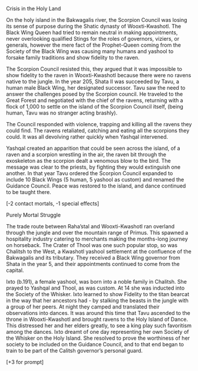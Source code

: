  

Crisis in the Holy Land

On the holy island in the Bakwagalis river, the Scorpion Council was losing its sense of purpose during the Shatic dynasty of Wooxti-Kwashotl. The Black Wing Queen had tried to remain neutral in making appointments, never overlooking qualified Stings for the roles of governors, viziers, or generals, however the mere fact of the Prophet-Queen coming from the Society of the Black Wing was causing many humans and yashool to forsake family traditions and show fidelity to the raven. 

The Scorpion Council resisted this, they argued that it was impossible to show fidelity to the raven in Wooxti-Kwashotl because there were no ravens native to the jungle. In the year 205, Shata II was succeeded by Tavu, a human male Black Wing, her designated successor. Tavu saw the need to answer the challenges posed by the Scorpion council. He traveled to the Great Forest and negotiated with the chief of the ravens, returning with a flock of 1,000 to settle on the island of the Scorpion Council itself, (being human, Tavu was no stranger acting brashly). 

The Council responded with violence, trapping and killing all the ravens they could find. The ravens retaliated, catching and eating all the scorpions they could. It was all devolving rather quickly when Yashqal intervened. 

Yashqal created an apparition that could be seen across the island, of a raven and a scorpion wrestling in the air, the raven bit through the exoskeleton as the scorpion dealt a venomous blow to the bird. The message was clear to the priests, by fighting they would extinguish one another. In that year Tavu ordered the Scorpion Council expanded to include 10 Black Wings (5 human, 5 yashool as custom) and renamed the Guidance Council. Peace was restored to the island, and dance continued to be taught there. 

\[-2 contact mortals, -1 special effects\]

Purely Mortal Struggle

The trade route between Raha’stal and Wooxti-Kwashotl ran overland through the jungle and over the mountain range of Primus. This spawned a hospitality industry catering to merchants making the months-long journey on horseback. The Crater of Thool was one such popular stop, so was Chalitsh to the West, a Kwashotl yashool settlement at the confluence of the Bakwagalis and its tributary. They received a Black Wing governor from Shata in the year 5, and their appointments continued to come from the capital. 

Ixto (b.191), a female yashool, was born into a noble family in Chalitsh. She prayed to Yashqal and Thool, as was custom. At 14 she was inducted into the Society of the Whisker. Ixto learned to show Fidelity to the titan bearcat in the way that her ancestors had - by stalking the beasts in the jungle with a group of her peers. At night they camped and translated their observations into dances. It was around this time that Tavu ascended to the throne in Wooxti-Kwashotl and brought ravens to the Holy Island of Dance. This distressed her and her elders greatly, to see a king play such favoritism among the dances. Ixto dreamt of one day representing her own Society of the Whisker on the Holy Island. She resolved to prove the worthiness of her society to be included on the Guidance Council, and to that end began to train to be part of the Calitsh governor’s personal guard.  

\[+3 for prompt\]